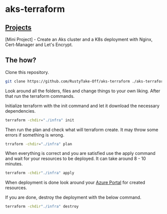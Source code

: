 # aks-terraform

## [Projects](https://github.com/RustyTake-Off/projects)

[Mini Project] - Create an Aks cluster and a K8s deployment with Nginx, Cert-Manager and Let's Encrypt.

## The how?

Clone this repository.

```bash
git clone https://github.com/RustyTake-Off/aks-terraform ./aks-terraform
```

Look around all the folders, files and change things to your own liking. After that run the terraform commands.

Initialize terraform with the init command and let it download the necessary dependencies.

```bash
terraform -chdir="./infra" init
```

Then run the plan and check what will terraform create. It may throw some errors if something is wrong.

```bash
trraform -chdir="./infra" plan
```

When everything is correct and you are satisfied use the apply command and wait for your resources to be deployed. It can take around 8 - 10 minutes.

```bash
terraform -chdir"./infra" apply
```

When deployment is done look around your [Azure Portal](https://portal.azure.com) for created resources.

If you are done, destroy the deployment with the below command.

```bash
terraform -chdir"./infra" destroy
```
